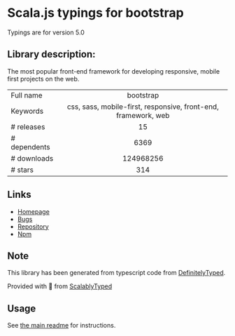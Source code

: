 
# Scala.js typings for bootstrap

Typings are for version 5.0

## Library description:
The most popular front-end framework for developing responsive, mobile first projects on the web.

|                    |                 |
| ------------------ | :-------------: |
| Full name          | bootstrap |
| Keywords           | css, sass, mobile-first, responsive, front-end, framework, web |
| # releases         | 15 |
| # dependents       | 6369 |
| # downloads        | 124968256 |
| # stars            | 314 |

## Links
- [Homepage](https://getbootstrap.com/)
- [Bugs](https://github.com/twbs/bootstrap/issues)
- [Repository](https://github.com/twbs/bootstrap)
- [Npm](https://www.npmjs.com/package/bootstrap)
    


## Note
This library has been generated from typescript code from [DefinitelyTyped](https://definitelytyped.org).

Provided with :purple_heart: from [ScalablyTyped](https://github.com/oyvindberg/ScalablyTyped)

## Usage
See [the main readme](../../readme.md) for instructions.



